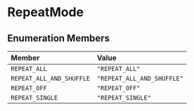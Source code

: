 # RepeatMode

## Enumeration Members

| Member | Value |
| :------ | :------ |
| `REPEAT_ALL` | `"REPEAT_ALL"` |
| `REPEAT_ALL_AND_SHUFFLE` | `"REPEAT_ALL_AND_SHUFFLE"` |
| `REPEAT_OFF` | `"REPEAT_OFF"` |
| `REPEAT_SINGLE` | `"REPEAT_SINGLE"` |
